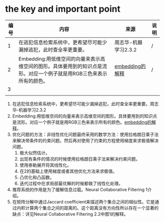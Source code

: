 # the key and important point

|编号|内容|来源|说明|
|---|---|---|---|
|1|在逃犯信息检索系统中，更希望尽可能少漏掉逃犯，此时查全率更重要。|周志华-机器学习2.3.2|/|
|2|Embedding:用低维空间的向量来表示高维空间的图形。具体要用到的知识点是流形。对应一个例子就是用RGB三色来表示所有的颜色。|[embedding的解释](https://www.zhihu.com/question/38002635)|/|
|3||||
|||||

1. 在逃犯信息检索系统中，更希望尽可能少漏掉逃犯，此时查全率更重要。周志华-机器学习2.3.2
2. Embedding:用低维空间的向量来表示高维空间的图形。具体要用到的知识点是流形。对应一个例子就是用RGB三色来表示所有的颜色。[embedding的解释](https://www.zhihu.com/question/38002635)。
3. 优化问题的方法：非线性优化问题最终采用的数学方法：使用拉格朗日乘子法来解决带条件的约束问题。然后再对使用了约束的方程使用梯度来求极值解决问题。
   1. 极大似然估计。
   2. 出现有条件的情况的时候使用拉格朗日乘子法来解决约束问题。
   3. 使用泰勒展开将其线性化。
   4. 在2的基础上使用梯度或者其他优化方法来求极值。
   5. 凸优化和凸函数。
   6. 迭代过程中在求局部最优解的时候都做了线性化处理。
4. 推荐系统的作用是为了缓解信息过载。Neural Collaborative Filtering 1介绍。
5. 在矩阵分解中通过Jaccard coefficient来描述两个集合之间的相似性。它是通过内积计算两个集合之间的距离的。这个距离没有方向性所以存在一个显著的缺点：详见Neural Collaborative Filtering 2.2中图1的解释。
